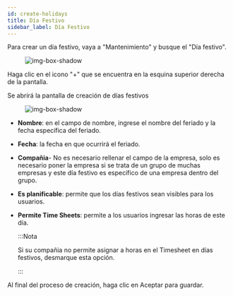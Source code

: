 ```yaml
---
id: create-holidays  
title: Día Festivo
sidebar_label: Día Festivo
---
```


Para crear un día festivo, vaya a "Mantenimiento" y busque el "Día festivo".

<figure>

![img-box-shadow](/img/Holiday.1.png)
<figcaption></figcaption>
</figure>

Haga clic en el icono "+" que se encuentra en la esquina superior derecha de la pantalla.
  
Se abrirá la pantalla de creación de días festivos

<figure>

![img-box-shadow](/img/Holiday.png)
<figcaption></figcaption>
</figure>

- **Nombre**: en el campo de nombre, ingrese el nombre del feriado y la fecha específica del feriado. 
- **Fecha**: la fecha en que ocurrirá el feriado.
- **Compañia**- No es necesario rellenar el campo de la empresa, solo es necesario poner la empresa si se trata de un grupo de muchas empresas y este día festivo es específico de una empresa dentro del grupo.
- **Es planificable**: permite que los días festivos sean visibles para los usuarios.
- **Permite Time Sheets**: permite a los usuarios ingresar las horas de este día.


  :::Nota
  
    Si su compañia no permite asignar a horas en el Timesheet en días festivos, desmarque esta opción.
    
  :::
  
Al final del proceso de creación, haga clic en Aceptar para guardar.
